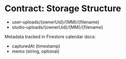 # Contract: Storage Structure

- user-uploads/{ownerUid}/{MM}/{filename}
- studio-uploads/{ownerUid}/{MM}/{filename}

Metadata tracked in Firestore calendar docs:
- capturedAt (timestamp)
- memo (string, optional)
